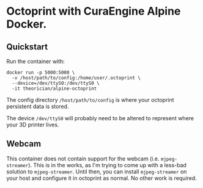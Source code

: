 # Octoprint with CuraEngine Alpine Docker.

## Quickstart

Run the container with:

```
docker run -p 5000:5000 \
  -v /host/path/to/config:/home/user/.octoprint \
  --device=/dev/ttyS0:/dev/ttyS0 \
  -it theorician/alpine-octoprint
```

The config directory `/host/path/to/config` is where your octoprint persistent data is stored. 

The device `/dev/ttyS0` will probably need to be altered to represent where your 3D printer lives. 

## Webcam

This container does not contain support for the webcam (i.e. `mjpeg-streamer`). This is in the works, as I'm trying to come up with a less-bad solution to `mjpeg-streamer`. Until then, you can install `mjpeg-streamer` on your host and configure it in octoprint as normal. No other work is required. 
